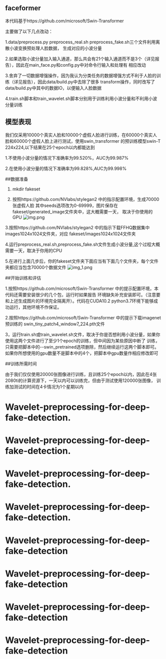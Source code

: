 
## faceformer

本代码基于https://github.com/microsoft/Swin-Transformer

主要做了以下几点改动：

1.data/preprocess.py preprocess_real.sh preprocess_fake.sh三个文件利用离散小波变换预处理人脸数据， 生成对应的小波分量

2.如果选取小波分量加入输入通道，那么共会有21个输入通道而不是3个（详见报告），因此在main_face.py和config.py中对命令行输入和处理有
相应改动

3.舍弃了一切数据增强操作，因为我认为分类任务的数据增强方式不利于人脸的训练（详见报告），因此data/build.py中去除了很多
transform操作，同时改写了data/build.py中其中的数据IO，以便输入人脸数据

4.train.sh脚本和train_wavelet.sh脚本分别用于训练利用小波分量和不利用小波分量训练

## 模型表现

我们仅采用10000个真实人脸和10000个虚假人脸进行训练，在60000个真实人脸和60000个虚假人脸上进行测试，使用swin_transformer
的预训练模型swin-T 224x224,以下结果在25个epoch以内都能达到

1.不使用小波分量的情况下准确率为99.520%，AUC为99.987%

2.在使用小波分量的情况下准确率为99.828%,AUC为99.998%

##数据准备
1. mkdir fakeset 

2. 按照https://github.com/NVlabs/stylegan2
   中的指示配置环境，生成70000张虚假人脸
其中seeds选项改为0-69999，图片保存在fakeset/generated_image文件夹中，这大概需要一天， 
   取决于你使用的GPU
![img.png](img.png)
   
3.按照https://github.com/NVlabs/stylegan2 
中的指示下载FFHQ数据集中images1024x1024文件夹，对应
fakeset/images1024x1024文件夹

4.运行preprocess_real.sh,preprocess_fake.sh文件生成小波分量,这个过程大概需要一天，取决于你用的CPU


5.在进行上面几步后，你的fakeset文件夹下面应当有下面几个文件夹，每个文件夹都应当包含70000个数据文件
![img_1.png](img_1.png)

##开始训练和评估

1.按照https://github.com/microsoft/Swin-Transformer
中的提示配置环境，本代码还需要安装很少的几个包，运行时如果报告
环境缺失补充安装即可。（注意要和上述生成图片的环境完全隔离开）。代码在CUDA10.2 python3.7环境下能够成功运行，其他环境不作保证。

2.按照https://github.com/microsoft/Swin-Transformer
中的提示下载imagenet预训练的
swin_tiny_patch4_window7_224.pth文件

3，运行train.sh或train_wavelet.sh文件，取决于你是否想利用小波分量，如果你使用这两个文件进行了至少1个epoch的训练，但中间因为某些原因中断了
训练，只需要把脚本中的--swin_pretrained选项删除，然后继续运行这两个脚本即可。如果你所想使用的gpu数量不是脚本中的4个，把脚本中gpu数量作相应修改即可

##训练所需时间

由于我们仅仅使用20000张图像进行训练，且训练25个epoch以内，因此在4张2080ti的计算资源下，一天以内可以训练完，但由于测试使用120000张图像，
训练加测试的时间在4卡情况为1个星期以内








# Wavelet-preprocessing-for-deep-fake-detection.
# Wavelet-preprocessing-for-deep-fake-detection.
# Wavelet-preprocessing-for-deep-fake-detection.
# Wavelet-preprocessing-for-deep-fake-detection.
# Wavelet-preprocessing-for-deep-fake-detection
# Wavelet-preprocessing-for-deep-fake-detection
# Wavelet-preprocessing-for-deep-fake-detection
# Wavelet-preprocessing-for-deep-fake-detection
